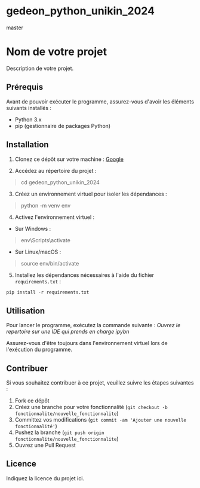 # gedeon_python_unikin_2024
master

# Nom de votre projet

Description de votre projet.

## Prérequis

Avant de pouvoir exécuter le programme, assurez-vous d'avoir les éléments suivants installés :

- Python 3.x
- pip (gestionnaire de packages Python)

## Installation

1. Clonez ce dépôt sur votre machine :
[Google](https://github.com/gedeon-muhenge/gedeon_python_unikin_2024.git)

2. Accédez au répertoire du projet :
> cd gedeon_python_unikin_2024

3. Créez un environnement virtuel pour isoler les dépendances :
>python -m venv env

4. Activez l'environnement virtuel :
- Sur Windows :
> env\Scripts\activate

- Sur Linux/macOS :
> source env/bin/activate

5. Installez les dépendances nécessaires à l'aide du fichier `requirements.txt` :
```python
pip install -r requirements.txt
```


## Utilisation
Pour lancer le programme, exécutez la commande suivante :
*Ouvrez le repertoire sur une IDE qui prends en charge ipybn*



Assurez-vous d'être toujours dans l'environnement virtuel lors de l'exécution du programme.

## Contribuer

Si vous souhaitez contribuer à ce projet, veuillez suivre les étapes suivantes :

1. Fork ce dépôt
2. Créez une branche pour votre fonctionnalité (`git checkout -b fonctionnalite/nouvelle_fonctionnalite`)
3. Committez vos modifications (`git commit -am 'Ajouter une nouvelle fonctionnalité'`)
4. Pushez la branche (`git push origin fonctionnalite/nouvelle_fonctionnalite`)
5. Ouvrez une Pull Request

## Licence

Indiquez la licence du projet ici.